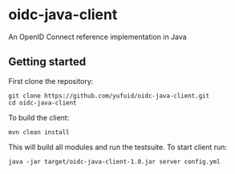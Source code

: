 # oidc-java-client
An OpenID Connect reference implementation in Java

## Getting started
First clone the repository:

    git clone https://github.com/yufuid/oidc-java-client.git
    cd oidc-java-client

To build the client:

    mvn clean install
    
This will build all modules and run the testsuite.
To start client run:

    java -jar target/oidc-java-client-1.0.jar server config.yml
